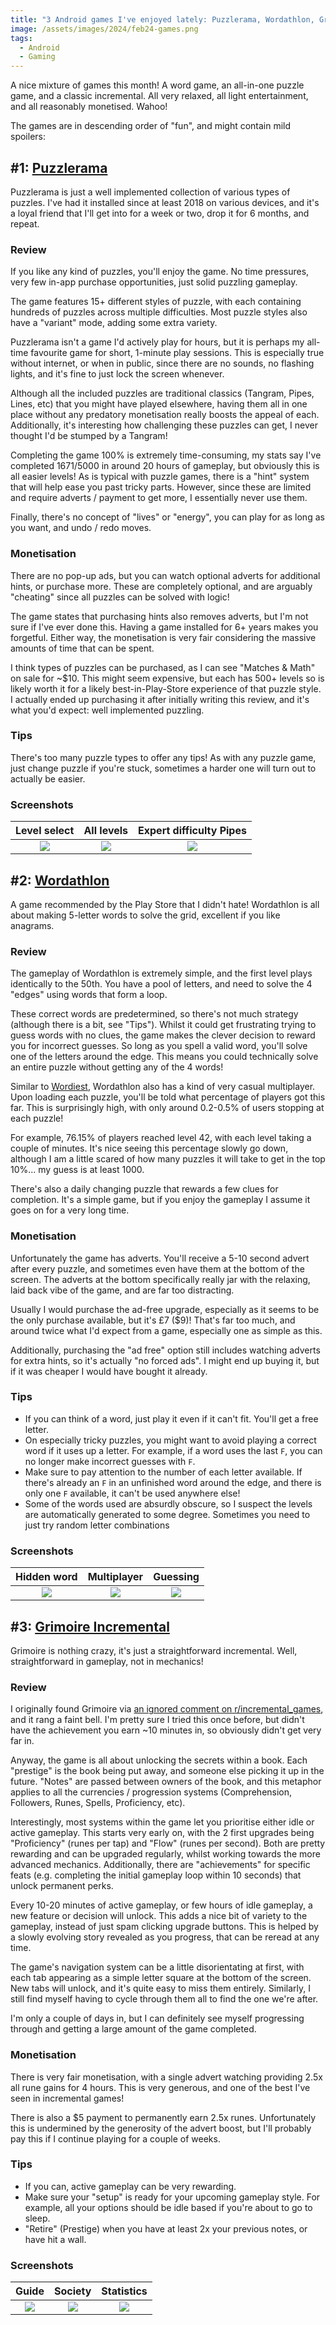 ```yaml
---
title: "3 Android games I've enjoyed lately: Puzzlerama, Wordathlon, Grimoire 📲"
image: /assets/images/2024/feb24-games.png
tags:
  - Android
  - Gaming
---
```


A nice mixture of games this month! A word game, an all-in-one puzzle game, and a classic incremental. All very relaxed, all light entertainment, and all reasonably monetised. Wahoo!

The games are in descending order of "fun", and might contain mild spoilers:

## #1: [Puzzlerama](https://play.google.com/store/apps/details?id=com.leodesol.games.puzzlecollection)

Puzzlerama is just a well implemented collection of various types of puzzles. I've had it installed since at least 2018 on various devices, and it's a loyal friend that I'll get into for a week or two, drop it for 6 months, and repeat.

### Review

If you like any kind of puzzles, you'll enjoy the game. No time pressures, very few in-app purchase opportunities, just solid puzzling gameplay.

The game features 15+ different styles of puzzle, with each containing hundreds of puzzles across multiple difficulties. Most puzzle styles also have a "variant" mode, adding some extra variety.

Puzzlerama isn't a game I'd actively play for hours, but it is perhaps my all-time favourite game for short, 1-minute play sessions. This is especially true without internet, or when in public, since there are no sounds, no flashing lights, and it's fine to just lock the screen whenever.

Although all the included puzzles are traditional classics (Tangram, Pipes, Lines, etc) that you might have played elsewhere, having them all in one place without any predatory monetisation really boosts the appeal of each. Additionally, it's interesting how challenging these puzzles can get, I never thought I'd be stumped by a Tangram!

Completing the game 100% is extremely time-consuming, my stats say I've completed 1671/5000 in around 20 hours of gameplay, but obviously this is all easier levels! As is typical with puzzle games, there is a "hint" system that will help ease you past tricky parts. However, since these are limited and require adverts / payment to get more, I essentially never use them.

Finally, there's no concept of "lives" or "energy", you can play for as long as you want, and undo / redo moves.

### Monetisation

There are no pop-up ads, but you can watch optional adverts for additional hints, or purchase more. These are completely optional, and are arguably "cheating" since all puzzles can be solved with logic!

The game states that purchasing hints also removes adverts, but I'm not sure if I've ever done this. Having a game installed for 6+ years makes you forgetful. Either way, the monetisation is very fair considering the massive amounts of time that can be spent.

I think types of puzzles can be purchased, as I can see "Matches & Math" on sale for ~$10. This might seem expensive, but each has 500+ levels so is likely worth it for a likely best-in-Play-Store experience of that puzzle style. I actually ended up purchasing it after initially writing this review, and it's what you'd expect: well implemented puzzling.

### Tips

There's too many puzzle types to offer any tips! As with any puzzle game, just change puzzle if you're stuck, sometimes a harder one will turn out to actually be easier.

### Screenshots

|                                          Level select                                           |                                           All levels                                            |                                     Expert difficulty Pipes                                     |
| :---------------------------------------------------------------------------------------------: | :---------------------------------------------------------------------------------------------: | :---------------------------------------------------------------------------------------------: |
| [![](/assets/images/2024/jan24-puzzle-1-thumbnail.jpg)](/assets/images/2024/jan24-puzzle-1.jpg) | [![](/assets/images/2024/jan24-puzzle-2-thumbnail.jpg)](/assets/images/2024/jan24-puzzle-2.jpg) | [![](/assets/images/2024/jan24-puzzle-3-thumbnail.jpg)](/assets/images/2024/jan24-puzzle-3.jpg) |

## #2: [Wordathlon](https://play.google.com/store/apps/details?id=com.legenbearygames.wordathlon.word.matrix.puzzle)

A game recommended by the Play Store that I didn't hate! Wordathlon is all about making 5-letter words to solve the grid, excellent if you like anagrams.

### Review

The gameplay of Wordathlon is extremely simple, and the first level plays identically to the 50th. You have a pool of letters, and need to solve the 4 "edges" using words that form a loop.

These correct words are predetermined, so there's not much strategy (although there is a bit, see "Tips"). Whilst it could get frustrating trying to guess words with no clues, the game makes the clever decision to reward you for incorrect guesses. So long as you spell a valid word, you'll solve one of the letters around the edge. This means you could technically solve an entire puzzle without getting any of the 4 words!

Similar to [Wordiest](https://play.google.com/store/apps/details?id=com.concreterose.wordiest), Wordathlon also has a kind of very casual multiplayer. Upon loading each puzzle, you'll be told what percentage of players got this far. This is surprisingly high, with only around 0.2-0.5% of users stopping at each puzzle!

For example, 76.15% of players reached level 42, with each level taking a couple of minutes. It's nice seeing this percentage slowly go down, although I am a little scared of how many puzzles it will take to get in the top 10%... my guess is at least 1000.

There's also a daily changing puzzle that rewards a few clues for completion. It's a simple game, but if you enjoy the gameplay I assume it goes on for a very long time.

### Monetisation

Unfortunately the game has adverts. You'll receive a 5-10 second advert after every puzzle, and sometimes even have them at the bottom of the screen. The adverts at the bottom specifically really jar with the relaxing, laid back vibe of the game, and are far too distracting.

Usually I would purchase the ad-free upgrade, especially as it seems to be the only purchase available, but it's £7 ($9)! That's far too much, and around twice what I'd expect from a game, especially one as simple as this.

Additionally, purchasing the "ad free" option still includes watching adverts for extra hints, so it's actually "no forced ads". I might end up buying it, but if it was cheaper I would have bought it already.

### Tips

- If you can think of a word, just play it even if it can't fit. You'll get a free letter.
- On especially tricky puzzles, you might want to avoid playing a correct word if it uses up a letter. For example, if a word uses the last `F`, you can no longer make incorrect guesses with `F`.
- Make sure to pay attention to the number of each letter available. If there's already an `F` in an unfinished word around the edge, and there is only one `F` available, it can't be used anywhere else!
- Some of the words used are absurdly obscure, so I suspect the levels are automatically generated to some degree. Sometimes you need to just try random letter combinations

### Screenshots

|                                         Hidden word                                         |                                         Multiplayer                                         |                                          Guessing                                           |
| :-----------------------------------------------------------------------------------------: | :-----------------------------------------------------------------------------------------: | :-----------------------------------------------------------------------------------------: |
| [![](/assets/images/2024/jan24-word-1-thumbnail.jpg)](/assets/images/2024/jan24-word-1.jpg) | [![](/assets/images/2024/jan24-word-2-thumbnail.jpg)](/assets/images/2024/jan24-word-2.jpg) | [![](/assets/images/2024/jan24-word-3-thumbnail.jpg)](/assets/images/2024/jan24-word-3.jpg) |

## #3: [Grimoire Incremental](https://play.google.com/store/apps/details?id=com.dragonmegaliths.grimoire)

Grimoire is nothing crazy, it's just a straightforward incremental. Well, straightforward in gameplay, not in mechanics!

### Review

I originally found Grimoire via [an ignored comment on r/incremental_games](https://www.reddit.com/r/incremental_games/comments/1adp7rz/what_games_are_you_playing_this_week_game/kowm0o1/), and it rang a faint bell. I'm pretty sure I tried this once before, but didn't have the achievement you earn ~10 minutes in, so obviously didn't get very far in.

Anyway, the game is all about unlocking the secrets within a book. Each "prestige" is the book being put away, and someone else picking it up in the future. "Notes" are passed between owners of the book, and this metaphor applies to all the currencies / progression systems (Comprehension, Followers, Runes, Spells, Proficiency, etc).

Interestingly, most systems within the game let you prioritise either idle or active gameplay. This starts very early on, with the 2 first upgrades being "Proficiency" (runes per tap) and "Flow" (runes per second). Both are pretty rewarding and can be upgraded regularly, whilst working towards the more advanced mechanics. Additionally, there are "achievements" for specific feats (e.g. completing the initial gameplay loop within 10 seconds) that unlock permanent perks.

Every 10-20 minutes of active gameplay, or few hours of idle gameplay, a new feature or decision will unlock. This adds a nice bit of variety to the gameplay, instead of just spam clicking upgrade buttons. This is helped by a slowly evolving story revealed as you progress, that can be reread at any time.

The game's navigation system can be a little disorientating at first, with each tab appearing as a simple letter square at the bottom of the screen. New tabs will unlock, and it's quite easy to miss them entirely. Similarly, I still find myself having to cycle through them all to find the one we're after.

I'm only a couple of days in, but I can definitely see myself progressing through and getting a large amount of the game completed.

### Monetisation

There is very fair monetisation, with a single advert watching providing 2.5x all rune gains for 4 hours. This is very generous, and one of the best I've seen in incremental games!

There is also a $5 payment to permanently earn 2.5x runes. Unfortunately this is undermined by the generosity of the advert boost, but I'll probably pay this if I continue playing for a couple of weeks.

### Tips

- If you can, active gameplay can be very rewarding.
- Make sure your "setup" is ready for your upcoming gameplay style. For example, all your options should be idle based if you're about to go to sleep.
- "Retire" (Prestige) when you have at least 2x your previous notes, or have hit a wall.

### Screenshots

|                                                Guide                                                |                                               Society                                               |                                             Statistics                                              |
| :-------------------------------------------------------------------------------------------------: | :-------------------------------------------------------------------------------------------------: | :-------------------------------------------------------------------------------------------------: |
| [![](/assets/images/2024/jan24-grimoire-1-thumbnail.jpg)](/assets/images/2024/jan24-grimoire-1.jpg) | [![](/assets/images/2024/jan24-grimoire-2-thumbnail.jpg)](/assets/images/2024/jan24-grimoire-2.jpg) | [![](/assets/images/2024/jan24-grimoire-3-thumbnail.jpg)](/assets/images/2024/jan24-grimoire-3.jpg) |
